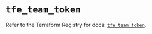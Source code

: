 # `tfe_team_token`

Refer to the Terraform Registry for docs: [`tfe_team_token`](https://registry.terraform.io/providers/hashicorp/tfe/0.58.0/docs/resources/team_token).
